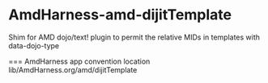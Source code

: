 AmdHarness-amd-dijitTemplate
============================

Shim for AMD dojo/text! plugin to permit the relative MIDs in templates with data-dojo-type

=== AmdHarness app convention location
lib/AmdHarness.org/amd/dijitTemplate
